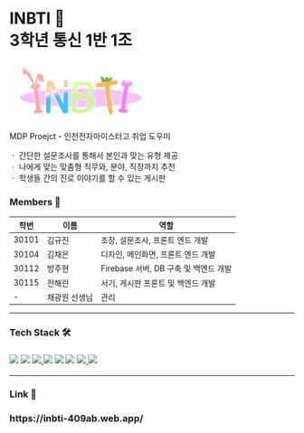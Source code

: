 # **INBTI 📑**<br> 3학년 통신 1반 1조<br>
<img width="50%" src="https://github.com/barry0105/INBTI/blob/main/Front-end/lib/Picture/LOGO.png?raw=true"/>

MDP Proejct - 인천전자마이스터고 취업 도우미<br>

ㆍ 간단한 설문조사를 통해서 본인과 맞는 유형 제공<br>
ㆍ 나에게 맞는 맞춤형 직무와, 분야, 직장까지 추천<br>
ㆍ 학생들 간의 진로 이야기를 할 수 있는 게시판<br>

<h3>Members 👤</h3>

| 학번 | 이름 | 역할 |
| ------- | ------- | ------- |
| 30101 | 김규진 | 조장, 설문조사, 프론트 엔드 개발 |
| 30104 | 김채은 | 디자인, 메인화면, 프론트 엔드 개발 |
| 30112 | 방주현 | Firebase 서버, DB 구축 및 백엔드 개발 |
| 30115 | 전해린 | 서기, 게시판 프론트 및 백엔드 개발 |
| - | 채광원 선생님 | 관리 |
<div/>
<hr>
<h3>Tech Stack 🛠️<h3>
<a href="https://namu.wiki/w/JavaScript"><img src="https://img.shields.io/badge/JavaScript-black?style=flat&logo=JavaScript&logoColor=F7DF1E"/></a>
<a href="https://namu.wiki/w/React"><img src="https://img.shields.io/badge/React-black?style=flat&logo=React&logoColor=61DAFB"/></a>
<a href="https://namu.wiki/w/HTML"><img src="https://img.shields.io/badge/HTML5-black?style=flat&logo=HTML5&logoColor=E34F26"/> </a>
<a href="https://namu.wiki/w/CSS"><img src="https://img.shields.io/badge/CSS3-black?style=flat&logo=css3&logoColor=1572B6"/></a>
<a href="https://namu.wiki/w/Spring(%ED%94%84%EB%A0%88%EC%9E%84%EC%9B%8C%ED%81%AC)"><img src="https://img.shields.io/badge/Spring Boot-black?style=flat&logo=Spring Boot&logoColor=6DB33F"/></a>
<a href="https://namu.wiki/w/MariaDB"><img src="https://img.shields.io/badge/MariaDB-black?style=flat&logo=MariaDB&logoColor=003545"/></a>
<a href="https://namu.wiki/w/Firebase"><img src="https://img.shields.io/badge/Firebase-black?style=flat&logo=Firebase&logoColor=FFCA28"/> </a>
<a href="https://namu.wiki/w/Heroku"><img src="https://img.shields.io/badge/Heroku-black?style=flat&logo=Heroku&logoColor=430098"/> </a>
</div>

<hr>
<h3>Link 🔗<h3>
https://inbti-409ab.web.app/
